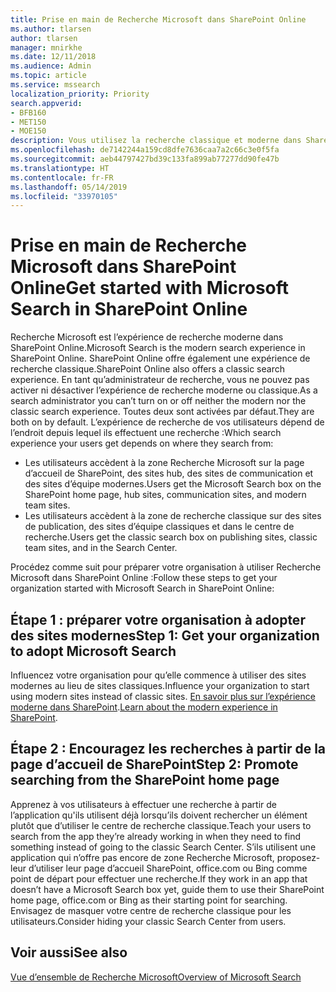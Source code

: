 ```yaml
---
title: Prise en main de Recherche Microsoft dans SharePoint Online
ms.author: tlarsen
author: tlarsen
manager: mnirkhe
ms.date: 12/11/2018
ms.audience: Admin
ms.topic: article
ms.service: mssearch
localization_priority: Priority
search.appverid:
- BFB160
- MET150
- MOE150
description: Vous utilisez la recherche classique et moderne dans SharePoint Online ?
ms.openlocfilehash: de7142244a159cd8dfe7636caa7a2c66c3e0f5fa
ms.sourcegitcommit: aeb44797427bd39c133fa899ab77277dd90fe47b
ms.translationtype: HT
ms.contentlocale: fr-FR
ms.lasthandoff: 05/14/2019
ms.locfileid: "33970105"
---
```

# <a name="get-started-with-microsoft-search-in-sharepoint-online"></a><span data-ttu-id="eb47c-103">Prise en main de Recherche Microsoft dans SharePoint Online</span><span class="sxs-lookup"><span data-stu-id="eb47c-103">Get started with Microsoft Search in SharePoint Online</span></span>

<span data-ttu-id="eb47c-104">Recherche Microsoft est l’expérience de recherche moderne dans SharePoint Online.</span><span class="sxs-lookup"><span data-stu-id="eb47c-104">Microsoft Search is the modern search experience in SharePoint Online.</span></span> <span data-ttu-id="eb47c-105">SharePoint Online offre également une expérience de recherche classique.</span><span class="sxs-lookup"><span data-stu-id="eb47c-105">SharePoint Online also offers a classic search experience.</span></span> <span data-ttu-id="eb47c-106">En tant qu’administrateur de recherche, vous ne pouvez pas activer ni désactiver l’expérience de recherche moderne ou classique.</span><span class="sxs-lookup"><span data-stu-id="eb47c-106">As a search administrator you can’t turn on or off neither the modern nor the classic search experience.</span></span> <span data-ttu-id="eb47c-107">Toutes deux sont activées par défaut.</span><span class="sxs-lookup"><span data-stu-id="eb47c-107">They are both on by default.</span></span> <span data-ttu-id="eb47c-108">L’expérience de recherche de vos utilisateurs dépend de l’endroit depuis lequel ils effectuent une recherche :</span><span class="sxs-lookup"><span data-stu-id="eb47c-108">Which search experience your users get depends on where they search from:</span></span>

- <span data-ttu-id="eb47c-109">Les utilisateurs accèdent à la zone Recherche Microsoft sur la page d’accueil de SharePoint, des sites hub, des sites de communication et des sites d’équipe modernes.</span><span class="sxs-lookup"><span data-stu-id="eb47c-109">Users get the Microsoft Search box on the SharePoint home page, hub sites, communication sites, and modern team sites.</span></span> 
- <span data-ttu-id="eb47c-110">Les utilisateurs accèdent à la zone de recherche classique sur des sites de publication, des sites d’équipe classiques et dans le centre de recherche.</span><span class="sxs-lookup"><span data-stu-id="eb47c-110">Users get the classic search box on publishing sites, classic team sites, and in the Search Center.</span></span>

<span data-ttu-id="eb47c-111">Procédez comme suit pour préparer votre organisation à utiliser Recherche Microsoft dans SharePoint Online :</span><span class="sxs-lookup"><span data-stu-id="eb47c-111">Follow these steps to get your organization started with Microsoft Search in SharePoint Online:</span></span> 
## <a name="step-1-get-your-organization-to-adopt-modern-sites"></a><span data-ttu-id="eb47c-112">Étape 1 : préparer votre organisation à adopter des sites modernes</span><span class="sxs-lookup"><span data-stu-id="eb47c-112">Step 1: Get your organization to adopt Microsoft Search</span></span> 
<span data-ttu-id="eb47c-113">Influencez votre organisation pour qu’elle commence à utiliser des sites modernes au lieu de sites classiques.</span><span class="sxs-lookup"><span data-stu-id="eb47c-113">Influence your organization to start using modern sites instead of classic sites.</span></span> <span data-ttu-id="eb47c-114">[En savoir plus sur l’expérience moderne dans SharePoint](https://support.office.com/article/SharePoint-classic-and-modern-experiences-5725c103-505d-4a6e-9350-300d3ec7d73f).</span><span class="sxs-lookup"><span data-stu-id="eb47c-114">[Learn about the modern experience in SharePoint](https://support.office.com/article/SharePoint-classic-and-modern-experiences-5725c103-505d-4a6e-9350-300d3ec7d73f).</span></span>
## <a name="step-2-promote-searching-from-the-sharepoint-home-page"></a><span data-ttu-id="eb47c-115">Étape 2 : Encouragez les recherches à partir de la page d’accueil de SharePoint</span><span class="sxs-lookup"><span data-stu-id="eb47c-115">Step 2: Promote searching from the SharePoint home page</span></span> 
<span data-ttu-id="eb47c-116">Apprenez à vos utilisateurs à effectuer une recherche à partir de l’application qu'ils utilisent déjà lorsqu’ils doivent rechercher un élément plutôt que d’utiliser le centre de recherche classique.</span><span class="sxs-lookup"><span data-stu-id="eb47c-116">Teach your users to search from the app they’re already working in when they need to find something instead of going to the classic Search Center.</span></span> <span data-ttu-id="eb47c-117">S’ils utilisent une application qui n’offre pas encore de zone Recherche Microsoft, proposez-leur d’utiliser leur page d’accueil SharePoint, office.com ou Bing comme point de départ pour effectuer une recherche.</span><span class="sxs-lookup"><span data-stu-id="eb47c-117">If they work in an app that doesn’t have a Microsoft Search box yet, guide them to use their SharePoint home page, office.com or Bing as their starting point for searching.</span></span> <span data-ttu-id="eb47c-118">Envisagez de masquer votre centre de recherche classique pour les utilisateurs.</span><span class="sxs-lookup"><span data-stu-id="eb47c-118">Consider hiding your classic Search Center from users.</span></span>

## <a name="see-also"></a><span data-ttu-id="eb47c-119">Voir aussi</span><span class="sxs-lookup"><span data-stu-id="eb47c-119">See also</span></span>
[<span data-ttu-id="eb47c-120">Vue d’ensemble de Recherche Microsoft</span><span class="sxs-lookup"><span data-stu-id="eb47c-120">Overview of Microsoft Search</span></span>](overview-microsoft-search.md)